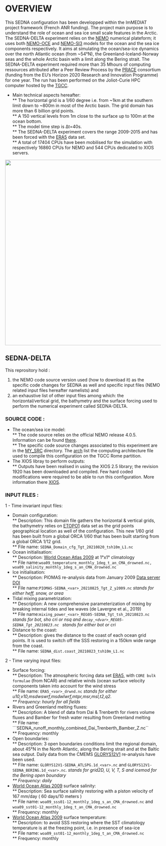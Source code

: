 
# OVERVIEW
This SEDNA configuration has been developped within the ImMEDIAT project framework (French ANR funding). The project main purpose is to understand the role of ocean and sea ice small scale features in the Arctic. 
The SEDNA-DELTA experiment relies on the [NEMO](https://www.nemo-ocean.eu) numerical plateform; it uses both [NEMO-OCE](https://doi.org/10.5281/zenodo.1464816) and [NEMO-SI3](https://doi.org/10.5281/zenodo.1471689) models for the ocean and the sea ice components respectively. It aims at simulating the ocean/sea-ice dynamics over the north Atlantic ocean (from ~54°N), the Greenland-Iceland-Norway seas and the whole Arctic basin with a limit along the Bering strait. The SEDNA-DELTA experiment required more than 35 Mhours of computing ressources attributed after a Peer Review Process by the [PRACE](https://prace-ri.eu) consortium (funding from the EU’s Horizon 2020 Research and Innovation Programme) for one year. The run has been performed on the Joliot-Curie HPC computer hosted by the [TGCC](https://www-hpc.cea.fr/en/TGCC.html).<br>
* Main technical aspects hereafter:  
** The horizontal grid is a 1/60 degree i.e. from ~1km at the southern limit down to ~800m in most of the Arctic basin. The grid domain has more than 6 billion grid points.<br>
** A 150 vertical levels from 1m close to the surface up to 100m at the ocean bottom.<br>
** The model time step is ∆t=40s. <br>
** The SEDNA-DELTA experiment covers the range 2009-2015 and has been forced with the [ERA5](10.24381/cds.adbb2d47) data set.<br>
** A total of 17404 CPUs have been mobilised for the simulation with respectively 16860 CPUs for NEMO and 544 CPUs dedicated to XIOS servers.<br>

<p align="center"> <img src="./figs/SEDNA_Xif_z181m.jpg" width="700" height="600"> </p>

## SEDNA-DELTA <br>
This reprository hold : <br>
  1. the NEMO code source version used (how to download it) as the specific code changes for SEDNA as well and specific input files (NEMO related input files hereafter namelists) and <br>
  2. an exhaustive list of other input files among which: the horizontal/vertical grid, the bathymetry and the surface forcing used to perform the numerical experiment called SEDNA-DELTA. <br>

### SOURCE CODE : 
   * The ocean/sea ice model: <br>
	** The code source relies on the official NEMO release 4.0.5. Information can be found [there](https://forge.ipsl.jussieu.fr/nemo/chrome/site/doc/NEMO/guide/html/guide.html).<br>
	** The specific code source changes associated to this experiment are in the [MY_SRC](./NEMOGCM/cfgs/SEDNA-DELTA/MY_SRC) directory. The [arch](./NEMOGCM/arch) list the computing architecture file used to compile this configuration on the TGCC Rome partition.
   * The XIOS libray to perform outputs:<br>
	** Outputs have been realised in using the XIOS 2.5 library; the revision 1920 has been downloaded and compiled. Few hard coded modifications were required to be able to run this configuration. More information there [XIOS](https://forge.ipsl.jussieu.fr/nemo/chrome/site/doc/NEMO/guide/html/install.html#extract-and-install-xios).

### INPUT FILES :
1 - Time invariant input files:
   * Domain configuration: <br>
	** Description: This domain file gathers the horizontal & vertical grids, the bathymetry relies on [ETOPO1](http://dx.doi.org/10.7289/V5C8276M) data set as the grid points geographical location as well of the configuration. This new 1/60 grid has been built from a global ORCA 1/60 that has been built starting from a global ORCA 1/12 grid.<br>
	** File name: ```SEDNA_Domain_cfg_Tgt_20210820_tsh10m_L1.nc```<br>
   * Ocean initialisation: <br>
	** Description: [World Ocean Atlas 2009](https://accession.nodc.noaa.gov/0094866) at 1°x1° climatology <br>
	** File name:```woa09_temperature_monthly_1deg_t_an_CMA_drowned.nc, woa09_salinity_monthly_1deg_s_an_CMA_drowned.nc``` <br>
   * Ice initialisation:<br>
	** Description: PIOMAS re-analysis data from January 2009 [Data server](https://pscfiles.apl.washington.edu/zhang/PIOMAS/data/v2.1/heff_txt/) [DOI](https://doi.org/10.1175/1520-0493(2003)131%3C0845:MGSIWA%3E2.0.CO;2)<br>
	** File name:```PIOMAS-SEDNA_<var>_20210825_Tgt_Z_y2009.nc``` <var> stands for either  heff, snow, or area <br>
   * Tidal mixing parametrization: <br>
	** Description: A new comprehensive parameterization of mixing by breaking internal tides and lee waves (de Lavergne et al., 2019) <br>
	** File name:```mixing_power_<var>_REG05-SEDNA_Tgt_tsh_20210823.nc``` <var> stands for bot, sho cri or nsq and  ```decay_<dvar>_REG05-SEDNA_Tgt_20210823.nc ``` <dvar> stands for either bot or cri <br>
   * Distance to the coast:<br>
	** Description: gives the distance to the coast of each ocean grid points. It is used to switch off the SSS restoring in a 150km wide range from the coast.<br>
	** File name: ```SEDNA_dist.coast_20210823_tsh10m_L1.nc```<br>

2 - Time varying input files:
   * Surface forcing:<br>
	** Description: The atmospheric forcing data set [ERA5](10.24381/cds.adbb2d47), with ```CORE bulk formulae``` (from NCAR) and relative winds (ocean surface velocity components taken into account for the wind stress<br>
	** File name: ```ERA5_<var>_drwnd.nc``` <var> stands for either u10,v10,msdwswrf,msdwlwrf,mtpr,msr,msl,t2,q2.<br>
	** Frequency: hourly for all fields <br>
   * Rivers and Greenland melting fluxes: <br>
	** Description: A blend of data from Dai & Trenberth for rivers volume fluxes and Bamber for fresh water resulting from Greenland melting<br>
	** File name: ```SEDNA_runoff_monthly_combined_Dai_Trenberth_Bamber_Z.nc``<br>
	** Frequency: monthly<br>
   * Open boundaries:<br>
	** Description: 3 open boundaries conditions limit the regional domain, about 45°N in the North Atlantic, along the Bering strait and at the Baltic sea output. Daily data from the CMEMS [GLORYS12V1](https://doi.org/10.48670/moi-00021) re-analysis have been used.<br>
	** File name: ```GLORYS12V1-SEDNA_ATLSPG.1d_<var>.nc``` and ```GLORYS12V1-SEDNA_BERING.1d_<var>.nc```. <var> stands for grid2D, U, V, T, S and icemod for the Bering open boundary<br>
	** Frequency: daily <br>
   * [World Ocean Atlas 2009](https://accession.nodc.noaa.gov/0094866) surface salinity:<br>
	** Description: Sea surface salinity restoring with a piston velocity of 167 mm/day ( 60 days/10 meters )<br>
	** File name: ```woa09_sss01-12_monthly_1deg_s_an_CMA_drowned.nc``` and ```woa09_sst01-12_monthly_1deg_t_an_CMA_drowned.nc```<br>
	** Frequency: monthly<br>
   * [World Ocean Atlas 2009](https://accession.nodc.noaa.gov/0094866) surface temperature:<br>
	** Description: to avoid SSS restoring where the SST climatology temperature is at the freezing point, i.e. in presence of sea-ice<br>
	** File name: ```woa09_sst01-12_monthly_1deg_t_an_CMA_drowned.nc```<br>
	** Frequency: monthly<br>
